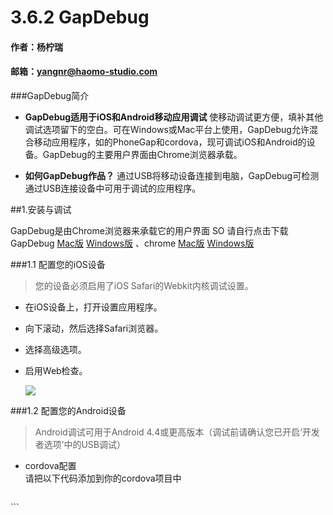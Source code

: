 # 3.6.2 GapDebug
#### 作者：杨柠瑞
#### 邮箱：yangnr@haomo-studio.com

###GapDebug简介
- **GapDebug适用于iOS和Android移动应用调试** 使移动调试更方便，填补其他调试选项留下的空白。可在Windows或Mac平台上使用，GapDebug允许混合移动应用程序，如的PhoneGap和cordova，现可调试iOS和Android的设备。GapDebug的主要用户界面由Chrome浏览器承载。

- **如何GapDebug作品？**  通过USB将移动设备连接到电脑，GapDebug可检测通过USB连接设备中可用于调试的应用程序。


##1.安装与调试

GapDebug是由Chrome浏览器来承载它的用户界面 SO 请自行点击下载 GapDebug [Mac版](https://gosecure.cloud.genuitec.com/dl/package/8349-wvw-3859/installers/GapDebug-2016-update-2.4.0-offline-installer-macosx.dmg) [Windows版](https://gosecure.cloud.genuitec.com/dl/package/8349-wvw-3859/installers/GapDebug-2016-update-2.4.0-offline-installer-windows.exe) 、chrome [Mac版](http://www.baidu.com/link?url=L0uZzh-RlJ-BjTV6GNO-GEfxo-Tn4u5YCgVbo2p1PYA8nMr_pBvGDFF0VbSrS53b6-A25TBLokTx-wYyuvw0wsF3qPrBl0YMwZ1d0xNUXcm) [Windows版](http://www.baidu.com/link?url=L0uZzh-RlJ-BjTV6GNO-GEfxo-Tn4u5YCgVbo2p1PYA8nMr_pBvGDFF0VbSrS53b6-A25TBLokTx-wYyuvw0w8D7OT4XvQJovy1IBTebIaS)

###1.1 配置您的iOS设备
>您的设备必须启用了iOS Safari的Webkit内核调试设置。  

- 在iOS设备上，打开设置应用程序。  
- 向下滚动，然后选择Safari浏览器。
- 选择高级选项。
- 启用Web检查。

	![](https://resources.cloud.genuitec.com/wp-content/uploads/2014/06/enable-webkit-debugging-arrows-50.png)
	
###1.2 配置您的Android设备
> Android调试可用于Android 4.4或更高版本（调试前请确认您已开启‘开发者选项’中的USB调试）  

- cordova配置  
请把以下代码添加到你的cordova项目中

	```
<widget
	xmlns="http://www.w3.org/ns/widgets" 
	xmlns:cdv="http://cordova.apache.org/ns/1.0" 
	id="me.app.id" 
	version="1.0.0">
</widget>
	```  
